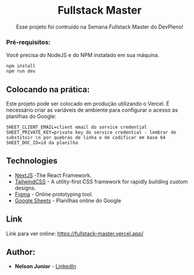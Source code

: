 <h1 align='center'>Fullstack Master</h1>
<p align='center'>Esse projeto foi contruído na Semana Fullstack Master do DevPleno!</p> 

### Pré-requisitos:

Você precisa do NodeJS e do NPM instalado em sua máquina.

```
npm install
npm run dev
```

## Colocando na prática:

Este projeto pode ser colocado em produção utilizando o Vercel. É necessário criar as variáveis de ambiente para configurar o acesso as planilhas do Google:

```
SHEET_CLIENT_EMAIL=client email do service credential
SHEET_PRIVATE_KEY=private key do service credential - lembrar de substituir \n por quebras de linha e de codificar em base 64
SHEET_DOC_ID=id da planilha
```

## Technologies
* [NextJS](https://nextjs.org/) -The React Framework.
* [TailwindCSS](https://tailwindcss.com/) - A utility-first CSS framework for
rapidly building custom designs.
* [Figma](https://figma.com/) - Online prototyping tool.
* [Google Sheets](https://drive.google.com) - Planilhas online do Google

## Link
Link para ver online: https://fullstack-master.vercel.app/

## Author:

* **Nelson Junior** - [LinkedIn](https://www.linkedin.com/in/nelson-dellosbel-junior-ba80211ab/)
